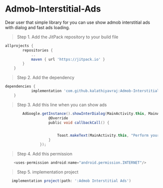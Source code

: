 # Admob-Interstitial-Ads

Dear user that simple library for you can use show admob interstitial ads with dialog and fast ads loading.

> Step 1. Add the JitPack repository to your build file

```gradle
allprojects {
		repositories {
			..
			maven { url 'https://jitpack.io' }
		}
	}
  ```
> Step 2. Add the dependency

```gradle
dependencies {
	        implementation 'com.github.kalathiyavraj:Admob-Interstitial-Ads:1.0'
	}
```

> Step 3. Add this line when you can show ads
```gradle
        AdGoogle.getInstance().showInterDialog(MainActivity.this, MainActivity.this, new AdGoogle.MyCallback() {
                    @Override
                    public void callbackCall() {


                        Toast.makeText(MainActivity.this, "Perform your next code :)", Toast.LENGTH_SHORT).show();
                    }
                });
```
> Step 4. Add this permission

```gradle
    <uses-permission android:name="android.permission.INTERNET"/>
```
> Step 5.    implementation project
```gradle
   implementation project(path: ':Admob Interstitial Ads')
```
